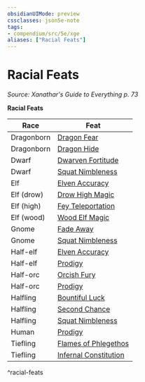 ```yaml
---
obsidianUIMode: preview
cssclasses: json5e-note
tags:
- compendium/src/5e/xge
aliases: ["Racial Feats"]
---
```

# Racial Feats
*Source: Xanathar's Guide to Everything p. 73* 

**Racial Feats**

| Race | Feat |
|------|------|
| Dragonborn | [Dragon Fear](/3-Mechanics/CLI/feats/dragon-fear-xge.md) |
| Dragonborn | [Dragon Hide](/3-Mechanics/CLI/feats/dragon-hide-xge.md) |
| Dwarf | [Dwarven Fortitude](/3-Mechanics/CLI/feats/dwarven-fortitude-xge.md) |
| Dwarf | [Squat Nimbleness](/3-Mechanics/CLI/feats/squat-nimbleness-xge.md) |
| Elf | [Elven Accuracy](/3-Mechanics/CLI/feats/elven-accuracy-xge.md) |
| Elf (drow) | [Drow High Magic](/3-Mechanics/CLI/feats/drow-high-magic-xge.md) |
| Elf (high) | [Fey Teleportation](/3-Mechanics/CLI/feats/fey-teleportation-xge.md) |
| Elf (wood) | [Wood Elf Magic](/3-Mechanics/CLI/feats/wood-elf-magic-xge.md) |
| Gnome | [Fade Away](/3-Mechanics/CLI/feats/fade-away-xge.md) |
| Gnome | [Squat Nimbleness](/3-Mechanics/CLI/feats/squat-nimbleness-xge.md) |
| Half-elf | [Elven Accuracy](/3-Mechanics/CLI/feats/elven-accuracy-xge.md) |
| Half-elf | [Prodigy](/3-Mechanics/CLI/feats/prodigy-xge.md) |
| Half-orc | [Orcish Fury](/3-Mechanics/CLI/feats/orcish-fury-xge.md) |
| Half-orc | [Prodigy](/3-Mechanics/CLI/feats/prodigy-xge.md) |
| Halfling | [Bountiful Luck](/3-Mechanics/CLI/feats/bountiful-luck-xge.md) |
| Halfling | [Second Chance](/3-Mechanics/CLI/feats/second-chance-xge.md) |
| Halfling | [Squat Nimbleness](/3-Mechanics/CLI/feats/squat-nimbleness-xge.md) |
| Human | [Prodigy](/3-Mechanics/CLI/feats/prodigy-xge.md) |
| Tiefling | [Flames of Phlegethos](/3-Mechanics/CLI/feats/flames-of-phlegethos-xge.md) |
| Tiefling | [Infernal Constitution](/3-Mechanics/CLI/feats/infernal-constitution-xge.md) |
^racial-feats